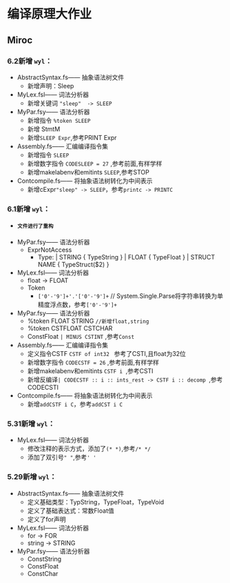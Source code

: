 # 编译原理大作业
## Miroc


### 6.2新增 `wyl`：
* AbstractSyntax.fs—— 抽象语法树文件
  * 新增声明：Sleep
* MyLex.fsl—— 词法分析器
  * 新增关键词 `"sleep"  -> SLEEP`
* MyPar.fsy—— 语法分析器
  * 新增指令 `%token SLEEP`
  * 新增 StmtM
  * 新增`SLEEP Expr`,参考PRINT Expr    
* Assembly.fs—— 汇编编译指令集
  * 新增指令 `SLEEP` 
  * 新增数字指令 `CODESLEEP = 27` ,参考前面,有样学样
  * 新增makelabenv和emitints `SLEEP`,参考STOP
* Contcompile.fs—— 将抽象语法树转化为中间表示
  * 新增cExpr`"sleep" -> SLEEP`，参考`printc -> PRINTC`



### 6.1新增 `wyl`：
* #### `文件进行了重构`
* MyPar.fsy—— 语法分析器
    * ExprNotAccess
      * Type:
        | STRING                              { TypeString   }
        | FLOAT                               { TypeFloat    }
        | STRUCT  NAME                        { TypeStruct($2) }
* MyLex.fsl—— 词法分析器
    * float -> FLOAT 
    * Token
      * `['0'-'9']+'.'['0'-'9']+`  // System.Single.Parse将字符串转换为单精度浮点数，参考`['0'-'9']+` 
* MyPar.fsy—— 语法分析器
    * %token FLOAT STRING  `//新增float,string`
    * %token CSTFLOAT CSTCHAR
    * ConstFloat `| MINUS CSTINT` ,参考`Const`
* Assembly.fs—— 汇编编译指令集
  * 定义指令CSTF `CSTF of int32 ` 参考了CSTI,且float为32位
  * 新增数字指令 `CODECSTF = 26` ,参考前面,有样学样
  * 新增makelabenv和emitints `CSTF i `,参考CSTI
  * 新增反编译`| CODECSTF :: i :: ints_rest -> CSTF i :: decomp `,参考CODECSTI
* Contcompile.fs—— 将抽象语法树转化为中间表示
  * 新增`addCSTF i C`，参考`addCST i C`




### 5.31新增 `wyl`：

* MyLex.fsl—— 词法分析器
    * 修改注释的表示方式，添加了`(* *)`,参考`/* */`
    * 添加了双引号`" "`,参考`' '`



### 5.29新增 `wyl`：
* AbstractSyntax.fs—— 抽象语法树文件
    * 定义基础类型：TypString，TypeFloat，TypeVoid
    * 定义了基础表达式：常数Float值
    * 定义了for声明
* MyLex.fsl—— 词法分析器
    * for -> FOR 
    * string -> STRING 
* MyPar.fsy—— 语法分析器
    * ConstString
    * ConstFloat
    * ConstChar 

